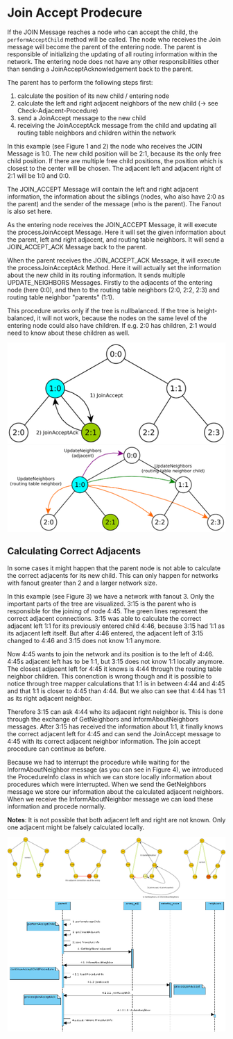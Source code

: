 # Join Accept Prodecure

If the JOIN Message reaches a node who can accept the child, the `performAcceptChild` method will be called. The node who receives the Join message will become the parent of the entering node. The parent is responsible of initializing the updating of all routing information within the network. The entering node does not have any other responsibilities other than sending a JoinAcceptAcknowledgement back to the parent.

The parent has to perform the following steps first:

1. calculate the position of its new child / entering node
2. calculate the left and right adjacent neighbors of the new child (-> see Check-Adjacent-Procedure)
3. send a JoinAccept message to the new child
4. receiving the JoinAcceptAck message from the child and updating all routing table neighbors and children within the network

In this example (see Figure 1 and 2) the node who receives the JOIN Message is 1:0. The new child position will be 2:1, because its the only free child position. If there are multiple free child positions, the position which is closest to the center will be chosen. The adjacent left and adjacent right of 2:1 will be 1:0 and 0:0.

The JOIN_ACCEPT Message will contain the left and right adjacent information, the information about the siblings (nodes, who also have 2:0 as the parent) and the sender of the message (who is the parent). The Fanout is also set here.

As the entering node receives the JOIN_ACCEPT Message, it will execute the processJoinAccept Message. Here it will set the given information about the parent, left and right adjacent, and routing table neighbors. It will send a JOIN_ACCEPT_ACK Message back to the parent.

When the parent receives the JOIN_ACCEPT_ACK Message, it will execute the processJoinAcceptAck Method. Here it will actually set the information about the new child in its routing information. It sends multiple UPDATE_NEIGHBORS Messages. Firstly to the adjacents of the entering node (here 0:0), and then to the routing table neighbors (2:0, 2:2, 2:3) and routing table neighbor "parents" (1:1).

This procedure works only if the tree is nullbalanced. If the tree is height-balanced, it will not work, because the nodes on the same level of the entering node could also have children. If e.g. 2:0 has children, 2:1 would need to know about these children as well.

![Figure 1](../img/join_accept_01.png "Text")
![Figure 2](../img/join_accept_02.png "Text")

## Calculating Correct Adjacents

In some cases it might happen that the parent node is not able to calculate the correct adjacents for its new child.
This can only happen for networks with fanout greater than 2 and a larger network size.

In this example (see Figure 3) we have a network with fanout 3. Only the important parts of the tree are visualized.
3:15 is the parent who is responsible for the joining of node 4:45. The green lines represent the correct adjacent connections.
3:15 was able to calculate the correct adjacent left 1:1 for its previously entered child 4:46, because 3:15 had 1:1 as its adjacent left itself.
But after 4:46 entered, the adjacent left of 3:15 changed to 4:46 and 3:15 does not know 1:1 anymore.

Now 4:45 wants to join the network and its position is to the left of 4:46. 4:45s adjacent left has to be 1:1, but 3:15 does not know 1:1 locally anymore. The closest adjacent left for 4:45 it knows is 4:44 through the routing table neighbor children. This conenction is wrong though and it is possible to notice through tree mapper calculations that 1:1 is in between 4:44 and 4:45 and that 1:1 is closer to 4:45 than 4:44. But we also can see that 4:44 has 1:1 as its right adjacent neighbor.

Therefore 3:15 can ask 4:44 who its adjacent right neighbor is. This is done through the exchange of GetNeighbors and InformAboutNeighbors messages.
After 3:15 has received the information about 1:1, it finally knows the correct adjacent left for 4:45 and can send the JoinAccept message to 4:45 with its correct adjacent neighbor information. The join accept procedure can continue as before.

Because we had to interrupt the procedure while waiting for the InformAboutNeighbor message (as you can see in Figure 4), we introduced the ProcedureInfo class in which we can store locally information about procedures which were interrupted. When we send the GetNeighbors message we store our information about the calculated adjacent neighbors. When we receive the InformAboutNeighbor message we can load these information and procede normally.

**Notes**: It is not possible that both adjacent left and right are not known. Only one adjacent might be falsely calculated locally.

![Figure 3](../img/check_adjacents_example.png "Check Adjacents Example")
![Figure 4](../img/check_adjacents_sequence.png "Check Adjacents Sequence")
